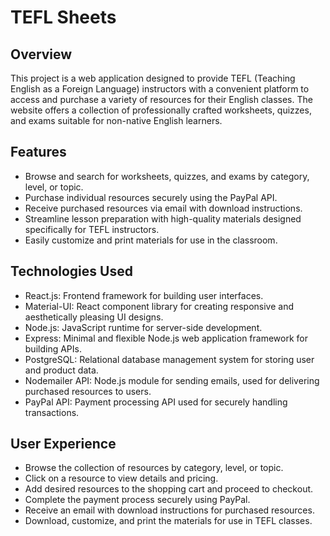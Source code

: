 # TEFL Sheets

## Overview

This project is a web application designed to provide TEFL (Teaching English as a Foreign Language) instructors with a convenient platform to access and purchase a variety of resources for their English classes. The website offers a collection of professionally crafted worksheets, quizzes, and exams suitable for non-native English learners.

## Features

- Browse and search for worksheets, quizzes, and exams by category, level, or topic.
- Purchase individual resources securely using the PayPal API.
- Receive purchased resources via email with download instructions.
- Streamline lesson preparation with high-quality materials designed specifically for TEFL instructors.
- Easily customize and print materials for use in the classroom.

## Technologies Used

- React.js: Frontend framework for building user interfaces.
- Material-UI: React component library for creating responsive and aesthetically pleasing UI designs.
- Node.js: JavaScript runtime for server-side development.
- Express: Minimal and flexible Node.js web application framework for building APIs.
- PostgreSQL: Relational database management system for storing user and product data.
- Nodemailer API: Node.js module for sending emails, used for delivering purchased resources to users.
- PayPal API: Payment processing API used for securely handling transactions.

## User Experience

- Browse the collection of resources by category, level, or topic.
- Click on a resource to view details and pricing.
- Add desired resources to the shopping cart and proceed to checkout.
- Complete the payment process securely using PayPal.
- Receive an email with download instructions for purchased resources.
- Download, customize, and print the materials for use in TEFL classes.
